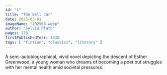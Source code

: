 ```yaml
---
id: "1"
title: "The Bell Jar"
date: 2025-03-01
imageName: "202503.webp"
author: "Sylvia Plath"
pages: 178
firstPublishedYear: 1938
tags: [ "fiction", "classics", "literary" ]
---
```

A semi-autobiographical, vivid novel depicting the descent of Esther Greenwood, a young woman who dreams of becoming a poet but struggles with her mental health amid societal pressures.